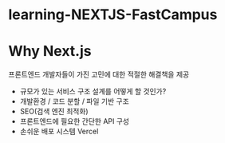 # learning-NEXTJS-FastCampus

# Why Next.js

프론트엔드 개발자들이 가진 고민에 대한 적절한 해결책을 제공

- 규모가 있는 서비스 구조 설계를 어떻게 할 것인가?
- 개발환경 / 코드 분할 / 파일 기반 구조
- SEO(검색 엔진 최적화)
- 프론트엔드에 필요한 간단한 API 구성
- 손쉬운 배포 시스템 Vercel
